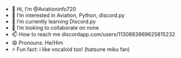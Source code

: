 - 👋 Hi, I’m @Aviationinfo720
- 👀 I’m interested in Aviation, Python, discord.py
- 🌱 I’m currently learning Discord.py
- 💞️ I’m looking to collaborate on none
- 📫 How to reach me discordapp.com/users/1130883869625815232
- 😄 Pronouns: He/Him
- ⚡ Fun fact: i like vocaloid too! (hatsune miku fan)

<!---
Aviationinfo720/Aviationinfo720 is a ✨ special ✨ repository because its `README.md` (this file) appears on your GitHub profile.
You can click the Preview link to take a look at your changes.
--->
